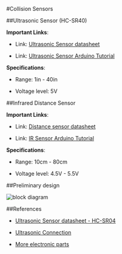 #Collision Sensors

##Ultrasonic Sensor (HC-SR40)

**Important Links**:

- Link: [Ultrasonic Sensor datasheet](https://cdn.sparkfun.com/datasheets/Sensors/Proximity/HCSR04.pdf "HC-SR04 Connection")

- Link: [Ultrasonic Sensor Arduino Tutorial](http://howtomechatronics.com/tutorials/arduino/ultrasonic-sensor-hc-sr04/ "HC-SR04 Connection")

**Specifications**:

- Range: 1in - 40in

- Voltage level: 5V


##Infrared Distance Sensor

**Important Links**:

- Link: [Distance sensor datasheet](http://support.robotis.com/en/product/auxdevice/sensor/dms_manual.htm "DMS-80 datasheet")

- Link: [IR Sensor Arduino Tutorial](http://www.instructables.com/id/How-to-Use-the-Sharp-IR-Sensor-GP2Y0A41SK0F-Arduin/ "IR Arduino Tutorial")

**Specifications**:

- Range: 10cm - 80cm

- Voltage level: 4.5V - 5.5V

##Preliminary design


![block diagram](fsm.JPG)

##References
- [Ultrasonic Sensor datasheet - HC-SR04](https://cdn.sparkfun.com/datasheets/Sensors/Proximity/HCSR04.pdf "HC-SR04 Connection")

- [Ultrasonic Connection](https://www.modmypi.com/blog/hc-sr04-ultrasonic-range-sensor-on-the-raspberry-pi "HC-SR04 Connection")

- [More electronic parts](http://support.robotis.com/en/ "Additional parts")